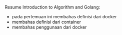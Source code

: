 Resume Introduction to Algorithm and Golang:
- pada pertemuan ini membahas definisi dari docker
- membahas definisi dari container
- membahas penggunaan dari docker
